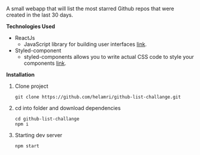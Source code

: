 A small webapp that will list the most starred Github repos that were created in the last 30 days.

**Technologies Used**

- ReactJs 
  - JavaScript library for building user interfaces [link](https://reactjs.org/).
- Styled-component
  - styled-components allows you to write actual CSS code to style your components [link](https://www.styled-components.com/).

**Installation**

1.  Clone project

        git clone https://github.com/helamri/github-list-challange.git

2.  cd into folder and download dependencies

        cd github-list-challange
        npm i

3.  Starting dev server

        npm start